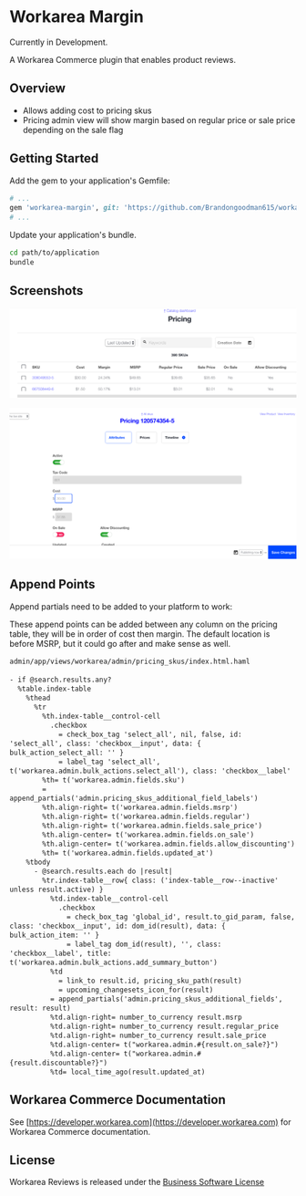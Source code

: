 # Workarea Margin

Currently in Development.

A Workarea Commerce plugin that enables product reviews.

## Overview

- Allows adding cost to pricing skus
- Pricing admin view will show margin based on regular price or sale price depending on the sale flag

## Getting Started

Add the gem to your application's Gemfile:

```ruby
# ...
gem 'workarea-margin', git: 'https://github.com/Brandongoodman615/workarea-margin'
# ...
```

Update your application's bundle.

```bash
cd path/to/application
bundle
```

## Screenshots

![Pricing List Preview](app/assets/images/pricing_list.png)

![Add Cost Preview](app/assets/images/add_cost.png)

## Append Points

Append partials need to be added to your platform to work:

These append points can be added between any column on the pricing table, they will be in order of cost then margin. The default location is before MSRP, but it could go after and make sense as well.

```haml
admin/app/views/workarea/admin/pricing_skus/index.html.haml

- if @search.results.any?
  %table.index-table
    %thead
      %tr
        %th.index-table__control-cell
          .checkbox
            = check_box_tag 'select_all', nil, false, id: 'select_all', class: 'checkbox__input', data: { bulk_action_select_all: '' }
            = label_tag 'select_all', t('workarea.admin.bulk_actions.select_all'), class: 'checkbox__label'
        %th= t('workarea.admin.fields.sku')
        = append_partials('admin.pricing_skus_additional_field_labels')
        %th.align-right= t('workarea.admin.fields.msrp')
        %th.align-right= t('workarea.admin.fields.regular')
        %th.align-right= t('workarea.admin.fields.sale_price')
        %th.align-center= t('workarea.admin.fields.on_sale')
        %th.align-center= t('workarea.admin.fields.allow_discounting')
        %th= t('workarea.admin.fields.updated_at')
    %tbody
      - @search.results.each do |result|
        %tr.index-table__row{ class: ('index-table__row--inactive' unless result.active) }
          %td.index-table__control-cell
            .checkbox
              = check_box_tag 'global_id', result.to_gid_param, false, class: 'checkbox__input', id: dom_id(result), data: { bulk_action_item: '' }
              = label_tag dom_id(result), '', class: 'checkbox__label', title: t('workarea.admin.bulk_actions.add_summary_button')
          %td
            = link_to result.id, pricing_sku_path(result)
            = upcoming_changesets_icon_for(result)
          = append_partials('admin.pricing_skus_additional_fields', result: result)
          %td.align-right= number_to_currency result.msrp
          %td.align-right= number_to_currency result.regular_price
          %td.align-right= number_to_currency result.sale_price
          %td.align-center= t("workarea.admin.#{result.on_sale?}")
          %td.align-center= t("workarea.admin.#{result.discountable?}")
          %td= local_time_ago(result.updated_at)
```

## Workarea Commerce Documentation

See [https://developer.workarea.com](https://developer.workarea.com) for Workarea Commerce documentation.

## License

Workarea Reviews is released under the [Business Software License](LICENSE)
